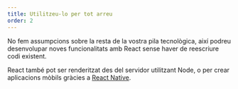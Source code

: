 ```yaml
---
title: Utilitzeu-lo per tot arreu
order: 2
---
```


No fem assumpcions sobre la resta de la vostra pila tecnològica, així podreu desenvolupar noves funcionalitats amb React sense haver de reescriure codi existent.

React també pot ser renderitzat des del servidor utilitzant Node, o per crear aplicacions mòbils gràcies a [React Native](https://reactnative.dev/).
